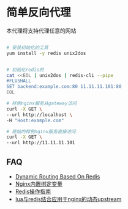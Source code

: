 简单反向代理
===

本代理将支持代理任意的网站

``` bash

# 安装初始化的工具
yum install -y redis unix2dos


# 初始化redis的
cat <<EOL | unix2dos | redis-cli --pipe
#FLUSHALL
SET backend:example.com:80 11.11.11.101:80
EOL

# 样例nginx服务从gateway访问
curl -X GET \
--url http://localhost \
-H "Host:example.com"

# 原始的样例nginx服务直接访问
curl -X GET \
--url http://11.11.11.101

```


## FAQ

-   [Dynamic Routing Based On Redis](https://openresty.org/en/dynamic-routing-based-on-redis.html)
-   [Nginx内置绑定变量](https://wiki.jikexueyuan.com/project/openresty/openresty/inline_var.html)
-   [Redis操作指南](https://redis.io/topics/mass-insert)
-   [lua与redis结合应用于nginx的动态upstream](http://www.rendoumi.com/luayu-redisjie-he-ying-yong-yu-nginxde-dong-tai-upstream/)